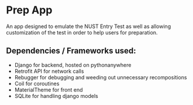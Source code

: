 # Prep App
An app designed to emulate the NUST Entry Test as well as allowing customization of the test in order to help users for preparation.

## Dependencies / Frameworks used:
- Django for backend, hosted on pythonanywhere
- Retrofit API for network calls
- Rebugger for debugging and weeding out unnecessary recompositions
- Coil for coroutines
- MaterialTheme for front end
- SQLite for handling django models
